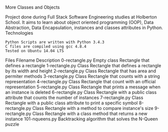 More Classes and Objects

Project done during Full Stack Software Engineering studies at Holberton School. It aims to learn about object oriented programming (OOP), Data Abstraction, Data Encapsulation, instances and classes attributes in Python.
Technologies

    Python Scripts are written with Python 3.4.3
    C files are compiled using gcc 4.8.4
    Tested on Ubuntu 14.04 LTS

Files
Filename 	Description
0-rectangle.py 	Empty class Rectangle that defines a rectangle
1-rectangle.py 	Class Rectangle that defines a rectangle by its width and height
2-rectangle.py 	Class Rectangle that has area and permiter methods
3-rectangle.py 	Class Rectangle that counts with a string representation
4-rectangle.py 	Class Rectangle that count with an official representation
5-rectangle.py 	Class Rectangle that prints a message when an instance is deleted
6-rectangle.py 	Class Rectangle with a public class attribute that counts the number of instances
7-rectangle.py 	Class Rectangle with a public class attribute to print a specific symbol
8-rectangle.py 	Class Rectangle with a method to compare instance's size
9-rectangle.py 	Class Rectangle with a class method that returns a new instance
101-nqueens.py 	Backtracking algorithm that solves the N-Queen puzzle
